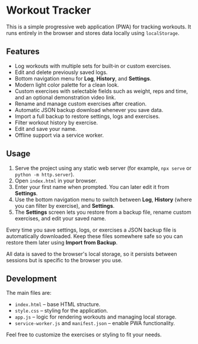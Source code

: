# Workout Tracker

This is a simple progressive web application (PWA) for tracking workouts. It runs entirely in the browser and stores data locally using `localStorage`.

## Features

- Log workouts with multiple sets for built‑in or custom exercises.
- Edit and delete previously saved logs.
- Bottom navigation menu for **Log**, **History**, and **Settings**.
- Modern light color palette for a clean look.
- Custom exercises with selectable fields such as weight, reps and time, and an optional demonstration video link.
- Rename and manage custom exercises after creation.
- Automatic JSON backup download whenever you save data.
- Import a full backup to restore settings, logs and exercises.
- Filter workout history by exercise.
- Edit and save your name.
- Offline support via a service worker.

## Usage

1. Serve the project using any static web server (for example, `npx serve` or `python -m http.server`).
2. Open `index.html` in your browser.
3. Enter your first name when prompted. You can later edit it from **Settings**.
4. Use the bottom navigation menu to switch between **Log**, **History** (where you can filter by exercise), and **Settings**.
5. The **Settings** screen lets you restore from a backup file, rename custom exercises, and edit your saved name.

Every time you save settings, logs, or exercises a JSON backup file is automatically downloaded. Keep these files somewhere safe so you can restore them later using **Import from Backup**.

All data is saved to the browser's local storage, so it persists between sessions but is specific to the browser you use.

## Development

The main files are:

- `index.html` – base HTML structure.
- `style.css` – styling for the application.
- `app.js` – logic for rendering workouts and managing local storage.
- `service-worker.js` and `manifest.json` – enable PWA functionality.

Feel free to customize the exercises or styling to fit your needs.
